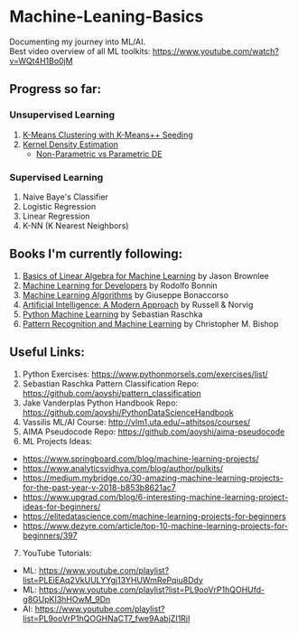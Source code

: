 # Machine-Leaning-Basics
Documenting my journey into ML/AI.\
Best video overview of all ML toolkits: https://www.youtube.com/watch?v=WQt4H1Bo0jM

## Progress so far:
### Unsupervised Learning
1. [K-Means Clustering with K-Means++ Seeding](https://github.com/aoyshi/Machine-Leaning-Basics/tree/master/unsupervised/clustering/kmeans)
2. [Kernel Density Estimation](https://github.com/aoyshi/Machine-Leaning-Basics/tree/master/unsupervised/density%20estimation/kmeans)
    * [Non-Parametric vs Parametric DE](https://github.com/aoyshi/Machine-Leaning-Basics/tree/master/unsupervised/density%20estimation)
 
### Supervised Learning
1. Naive Baye's Classifier
2. Logistic Regression
3. Linear Regression
4. K-NN (K Nearest Neighbors)

## Books I'm currently following:
1. [Basics of Linear Algebra for Machine Learning](https://machinelearningmastery.com/linear_algebra_for_machine_learning/) by Jason Brownlee
2. [Machine Learning for Developers](https://www.amazon.com/Machine-Learning-Developers-applications-statistics-ebook/dp/B071Y3Y1FK) by Rodolfo Bonnin
3. [Machine Learning Algorithms](https://www.amazon.com/Machine-Learning-Algorithms-reference-algorithms-ebook/dp/B072QBG11J) by Giuseppe Bonaccorso
4. [Artificial Intelligence: A Modern Approach](https://www.amazon.com/Artificial-Intelligence-Modern-Approach-3rd/dp/0136042597) by Russell & Norvig
5. [Python Machine Learning](https://www.amazon.com/Python-Machine-Learning-Sebastian-Raschka-ebook/dp/B00YSILNL0) by Sebastian Raschka
6. [Pattern Recognition and Machine Learning](https://www.amazon.com/Pattern-Recognition-Learning-Information-Statistics-ebook/dp/B07CMM4TWS/ref=sr_1_2?crid=1K9OVSY5WXCRD&keywords=pattern+recognition+and+machine+learning+bishop&qid=1569874510&s=digital-text&sprefix=pattern+recog%2Cdigital-text%2C303&sr=1-2) by Christopher M. Bishop

## Useful Links:
1. Python Exercises: https://www.pythonmorsels.com/exercises/list/
2. Sebastian Raschka Pattern Classification Repo: https://github.com/aoyshi/pattern_classification
3. Jake Vanderplas Python Handbook Repo: https://github.com/aoyshi/PythonDataScienceHandbook
4. Vassilis ML/AI Course: http://vlm1.uta.edu/~athitsos/courses/
5. AIMA Pseudocode Repo: https://github.com/aoyshi/aima-pseudocode
6. ML Projects Ideas:
  * https://www.springboard.com/blog/machine-learning-projects/
  * https://www.analyticsvidhya.com/blog/author/pulkits/
  * https://medium.mybridge.co/30-amazing-machine-learning-projects-for-the-past-year-v-2018-b853b8621ac7
  * https://www.upgrad.com/blog/6-interesting-machine-learning-project-ideas-for-beginners/
  * https://elitedatascience.com/machine-learning-projects-for-beginners
  * https://www.dezyre.com/article/top-10-machine-learning-projects-for-beginners/397
7. YouTube Tutorials:
  * ML: https://www.youtube.com/playlist?list=PLEiEAq2VkUULYYgj13YHUWmRePqiu8Ddy
  * ML: https://www.youtube.com/playlist?list=PL9ooVrP1hQOHUfd-g8GUpKI3hHOwM_9Dn
  * AI: https://www.youtube.com/playlist?list=PL9ooVrP1hQOGHNaCT7_fwe9AabjZI1RjI
